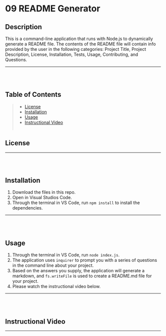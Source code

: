 # 09 README Generator

## Description
  This is a command-line application that runs with Node.js to dynamically generate a README file. The contents of the README file will contain info provided by the user in the following categories: Project Title, Project Description, License, Installation, Tests, Usage, Contributing, and Questions.
  ***

  <br/><br/>

  ## Table of Contents
  >* [License](#license)
  >* [Installation](#installation)
  >* [Usage](#usage)
  >* [Instructional Video](#instructional-video)
  <br/><br/>

  ## License

  ***

  <br/><br/>

  ## Installation
  1. Download the files in this repo.
  2. Open in Visual Studios Code.
  3. Through the terminal in VS Code, run `npm install` to install the dependencies.
  ***

  <br/><br/>

  ## Usage
  1. Through the terminal in VS Code, run `node index.js`.
  2. The application uses `inquirer` to prompt you with a series of questions in the command line about your project.
  3. Based on the answers you supply, the application will generate a markdown, and `fs.writeFile` is used to create a README.md file for your project.
  4. Please watch the instructional video below.

  ***

  <br/><br/>

  ## Instructional Video

  ***